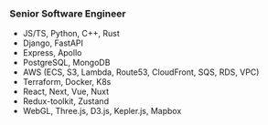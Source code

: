 ### Senior Software Engineer

- JS/TS, Python, C++, Rust
- Django, FastAPI
- Express, Apollo
- PostgreSQL, MongoDB
- AWS (ECS, S3, Lambda, Route53, CloudFront, SQS, RDS, VPC) 
- Terraform, Docker, K8s
- React, Next, Vue, Nuxt
- Redux-toolkit, Zustand
- WebGL, Three.js, D3.js, Kepler.js, Mapbox
